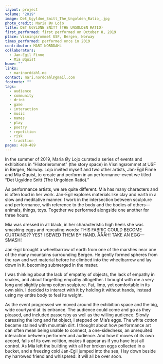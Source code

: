 ```yaml
---
layout: project
volume: "2019"
image: Det_Ugyldne_Snitt_The_Ungolden_Ratio_.jpg
photo_credit: Maria Øy Lojo
title: DET UGYLDNE SNITT (THE UNGOLDEN RATIO)
first_performed: first performed on October 8, 2019
place: Visningsrommet USF, Bergen, Norway
times_performed: performed once in 2019
contributor: MARI NORDDAHL
collaborators:
  - Jan-Egil Finne
  - Mia Øquist
home: ""
links:
  - marinorddahl.no
contact: mari.norddahl@gmail.com
footnote: ""
tags:
  - audience
  - community
  - drink
  - game
  - interaction
  - music
  - names
  - play
  - poetry
  - repetition
  - risk
  - tradition
pages: 488-489
---
```


In the summer of 2019, Maria Øy Lojo curated a series of events and exhibitions in “Historierommet” (the story space) in Visningsrommet at USF in Bergen, Norway. Lojo invited myself and two other artists, Jan-Egil Finne and Mia Øquist, to create and perform in an performance-event we titled “Det Ugyldne Snitt (The Ungolden Ratio).”

As performance artists, we are quite different. Mia has many characters and is often loud in her work. Jan-Egil explores materials like clay and earth in a slow and meditative manner. I work in the intersection between sculpture and performance, with reference to the body and the bodies of others—animals, things, toys. Together we performed alongside one another for three hours.

Mia was dressed in all black, in her characteristic high heels she was smashing eggs and repeating words: THIS FABRIC COULD BECOME CURTAINS?? YES? I SEWED THEM BY HAND. ÅÅÅH! TAKE AN EGG—SMASH!

Jan-Egil brought a wheelbarrow of earth from one of the marshes near one of the many mountains surrounding Bergen. He gently formed spheres from the raw and wet material before he climbed into the wheelbarrow and lay down in it, becoming submerged in the matter.

I was thinking about the lack of empathy of objects, the lack of empathy in snakes, and about forgetting empathy altogether. I brought with me a very long and slightly plump cotton sculpture. Fat, limp, yet comfortable in its own skin. I decided to interact with it by holding it without hands, instead using my entire body to feel its weight.

As the event progressed we moved around the exhibition space and the big, wide courtyard at its entrance. The audience could come and go as they pleased, and included passersby as well as the willing audience. Slowly caressing the long and fat object, I stepped on Mia’s eggs. The white cotton became stained with mountain dirt. I thought about how performance art can often mean being unable to connect, a one-sidedness, an unrequited interaction between performer and audience. And how it moves of its own accord, falls of its own volition, makes it appear as if you have lost all control. As Mia left the building with all her broken eggs collected in a bucket, and a freezing cold Jan-Egil jumped into the sea, I lay down beside my harrowed friend and whispered: it will all be over soon.
